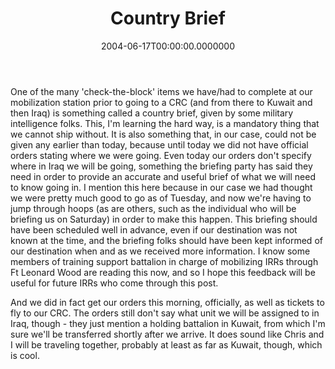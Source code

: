 ﻿---
title: Country Brief
date: "2004-06-17T00:00:00.0000000"
featuredImage: img/country-brief-featured.png
---

One of the many 'check-the-block' items we have/had to complete at our mobilization station prior to going to a CRC (and from there to Kuwait and then Iraq) is something called a country brief, given by some military intelligence folks. This, I'm learning the hard way, is a mandatory thing that we cannot ship without. It is also something that, in our case, could not be given any earlier than today, because until today we did not have official orders stating where we were going. Even today our orders don't specify where in Iraq we will be going, something the briefing party has said they need in order to provide an accurate and useful brief of what we will need to know going in. I mention this here because in our case we had thought we were pretty much good to go as of Tuesday, and now we're having to jump through hoops (as are others, such as the individual who will be briefing us on Saturday) in order to make this happen. This briefing should have been scheduled well in advance, even if our destination was not known at the time, and the briefing folks should have been kept informed of our destination when and as we received more information. I know some members of training support battalion in charge of mobilizing IRRs through Ft Leonard Wood are reading this now, and so I hope this feedback will be useful for future IRRs who come through this post.

And we did in fact get our orders this morning, officially, as well as tickets to fly to our CRC. The orders still don't say what unit we will be assigned to in Iraq, though - they just mention a holding battalion in Kuwait, from which I'm sure we'll be transferred shortly after we arrive. It does sound like Chris and I will be traveling together, probably at least as far as Kuwait, though, which is cool.

